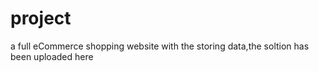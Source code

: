 # project
a full eCommerce shopping website with the storing data,the soltion has been uploaded here
